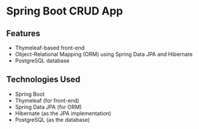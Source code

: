 # Spring Boot CRUD App

## Features

* Thymeleaf-based front-end
* Object-Relational Mapping (ORM) using Spring Data JPA and Hibernate
* PostgreSQL database

## Technologies Used

* Spring Boot
* Thymeleaf (for front-end)
* Spring Data JPA (for ORM)
* Hibernate (as the JPA implementation)
* PostgreSQL (as the database)

